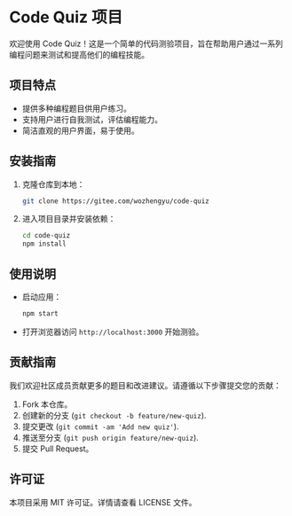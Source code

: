 # Code Quiz 项目

欢迎使用 Code Quiz！这是一个简单的代码测验项目，旨在帮助用户通过一系列编程问题来测试和提高他们的编程技能。

## 项目特点

- 提供多种编程题目供用户练习。
- 支持用户进行自我测试，评估编程能力。
- 简洁直观的用户界面，易于使用。

## 安装指南

1. 克隆仓库到本地：
   ```bash
   git clone https://gitee.com/wozhengyu/code-quiz
   ```
2. 进入项目目录并安装依赖：
   ```bash
   cd code-quiz
   npm install
   ```

## 使用说明

- 启动应用：
  ```bash
  npm start
  ```
- 打开浏览器访问 `http://localhost:3000` 开始测验。

## 贡献指南

我们欢迎社区成员贡献更多的题目和改进建议。请遵循以下步骤提交您的贡献：

1. Fork 本仓库。
2. 创建新的分支 (`git checkout -b feature/new-quiz`).
3. 提交更改 (`git commit -am 'Add new quiz'`).
4. 推送至分支 (`git push origin feature/new-quiz`).
5. 提交 Pull Request。

## 许可证

本项目采用 MIT 许可证。详情请查看 LICENSE 文件。